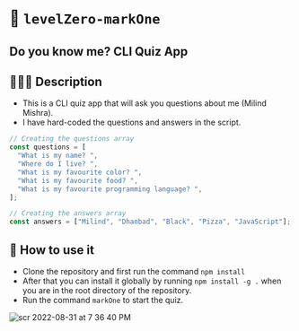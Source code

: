 # 📣 `levelZero-markOne`

## Do you know me? CLI Quiz App

## 🙇🏻‍♂️ Description

- This is a CLI quiz app that will ask you questions about me (Milind Mishra).
- I have hard-coded the questions and answers in the script.

```javascript
// Creating the questions array
const questions = [
  "What is my name? ",
  "Where do I live? ",
  "What is my favourite color? ",
  "What is my favourite food? ",
  "What is my favourite programming language? ",
];

// Creating the answers array
const answers = ["Milind", "Dhanbad", "Black", "Pizza", "JavaScript"];
```

## 🤔 How to use it

- Clone the repository and first run the command `npm install`
- After that you can install it globally by running `npm install -g .` when you are in the root directory of the repository.
- Run the command `markOne` to start the quiz.

![scr 2022-08-31 at 7 36 40 PM](https://user-images.githubusercontent.com/28717686/187699001-3d7d2357-e3ac-4d3a-a7f2-23d955292879.gif)
